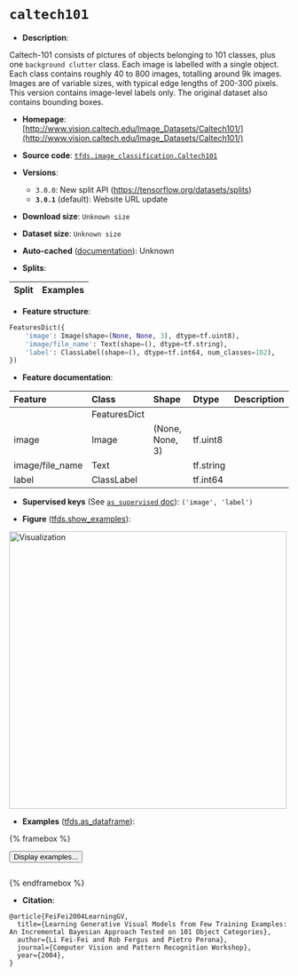 <div itemscope itemtype="http://schema.org/Dataset">
  <div itemscope itemprop="includedInDataCatalog" itemtype="http://schema.org/DataCatalog">
    <meta itemprop="name" content="TensorFlow Datasets" />
  </div>
  <meta itemprop="name" content="caltech101" />
  <meta itemprop="description" content="Caltech-101 consists of pictures of objects belonging to 101 classes, plus&#10;one `background clutter` class. Each image is labelled with a single object.&#10;Each class contains roughly 40 to 800 images, totalling around 9k images.&#10;Images are of variable sizes, with typical edge lengths of 200-300 pixels.&#10;This version contains image-level labels only. The original dataset also&#10;contains bounding boxes.&#10;&#10;To use this dataset:&#10;&#10;```python&#10;import tensorflow_datasets as tfds&#10;&#10;ds = tfds.load(&#x27;caltech101&#x27;, split=&#x27;train&#x27;)&#10;for ex in ds.take(4):&#10;  print(ex)&#10;```&#10;&#10;See [the guide](https://www.tensorflow.org/datasets/overview) for more&#10;informations on [tensorflow_datasets](https://www.tensorflow.org/datasets).&#10;&#10;&lt;img src=&quot;https://storage.googleapis.com/tfds-data/visualization/fig/caltech101-3.0.1.png&quot; alt=&quot;Visualization&quot; width=&quot;500px&quot;&gt;&#10;&#10;" />
  <meta itemprop="url" content="https://www.tensorflow.org/datasets/catalog/caltech101" />
  <meta itemprop="sameAs" content="http://www.vision.caltech.edu/Image_Datasets/Caltech101/" />
  <meta itemprop="citation" content="@article{FeiFei2004LearningGV,&#10;  title={Learning Generative Visual Models from Few Training Examples: An Incremental Bayesian Approach Tested on 101 Object Categories},&#10;  author={Li Fei-Fei and Rob Fergus and Pietro Perona},&#10;  journal={Computer Vision and Pattern Recognition Workshop},&#10;  year={2004},&#10;}" />
</div>

# `caltech101`


*   **Description**:

Caltech-101 consists of pictures of objects belonging to 101 classes, plus one
`background clutter` class. Each image is labelled with a single object. Each
class contains roughly 40 to 800 images, totalling around 9k images. Images are
of variable sizes, with typical edge lengths of 200-300 pixels. This version
contains image-level labels only. The original dataset also contains bounding
boxes.

*   **Homepage**:
    [http://www.vision.caltech.edu/Image_Datasets/Caltech101/](http://www.vision.caltech.edu/Image_Datasets/Caltech101/)

*   **Source code**:
    [`tfds.image_classification.Caltech101`](https://github.com/tensorflow/datasets/tree/master/tensorflow_datasets/image_classification/caltech.py)

*   **Versions**:

    *   `3.0.0`: New split API (https://tensorflow.org/datasets/splits)
    *   **`3.0.1`** (default): Website URL update

*   **Download size**: `Unknown size`

*   **Dataset size**: `Unknown size`

*   **Auto-cached**
    ([documentation](https://www.tensorflow.org/datasets/performances#auto-caching)):
    Unknown

*   **Splits**:

Split | Examples
:---- | -------:

*   **Feature structure**:

```python
FeaturesDict({
    'image': Image(shape=(None, None, 3), dtype=tf.uint8),
    'image/file_name': Text(shape=(), dtype=tf.string),
    'label': ClassLabel(shape=(), dtype=tf.int64, num_classes=102),
})
```

*   **Feature documentation**:

Feature         | Class        | Shape           | Dtype     | Description
:-------------- | :----------- | :-------------- | :-------- | :----------
                | FeaturesDict |                 |           |
image           | Image        | (None, None, 3) | tf.uint8  |
image/file_name | Text         |                 | tf.string |
label           | ClassLabel   |                 | tf.int64  |

*   **Supervised keys** (See
    [`as_supervised` doc](https://www.tensorflow.org/datasets/api_docs/python/tfds/load#args)):
    `('image', 'label')`

*   **Figure**
    ([tfds.show_examples](https://www.tensorflow.org/datasets/api_docs/python/tfds/visualization/show_examples)):

<img src="https://storage.googleapis.com/tfds-data/visualization/fig/caltech101-3.0.1.png" alt="Visualization" width="500px">

*   **Examples**
    ([tfds.as_dataframe](https://www.tensorflow.org/datasets/api_docs/python/tfds/as_dataframe)):

<!-- mdformat off(HTML should not be auto-formatted) -->

{% framebox %}

<button id="displaydataframe">Display examples...</button>
<div id="dataframecontent" style="overflow-x:auto"></div>
<script>
const url = "https://storage.googleapis.com/tfds-data/visualization/dataframe/caltech101-3.0.1.html";
const dataButton = document.getElementById('displaydataframe');
dataButton.addEventListener('click', async () => {
  // Disable the button after clicking (dataframe loaded only once).
  dataButton.disabled = true;

  const contentPane = document.getElementById('dataframecontent');
  try {
    const response = await fetch(url);
    // Error response codes don't throw an error, so force an error to show
    // the error message.
    if (!response.ok) throw Error(response.statusText);

    const data = await response.text();
    contentPane.innerHTML = data;
  } catch (e) {
    contentPane.innerHTML =
        'Error loading examples. If the error persist, please open '
        + 'a new issue.';
  }
});
</script>

{% endframebox %}

<!-- mdformat on -->

*   **Citation**:

```
@article{FeiFei2004LearningGV,
  title={Learning Generative Visual Models from Few Training Examples: An Incremental Bayesian Approach Tested on 101 Object Categories},
  author={Li Fei-Fei and Rob Fergus and Pietro Perona},
  journal={Computer Vision and Pattern Recognition Workshop},
  year={2004},
}
```

